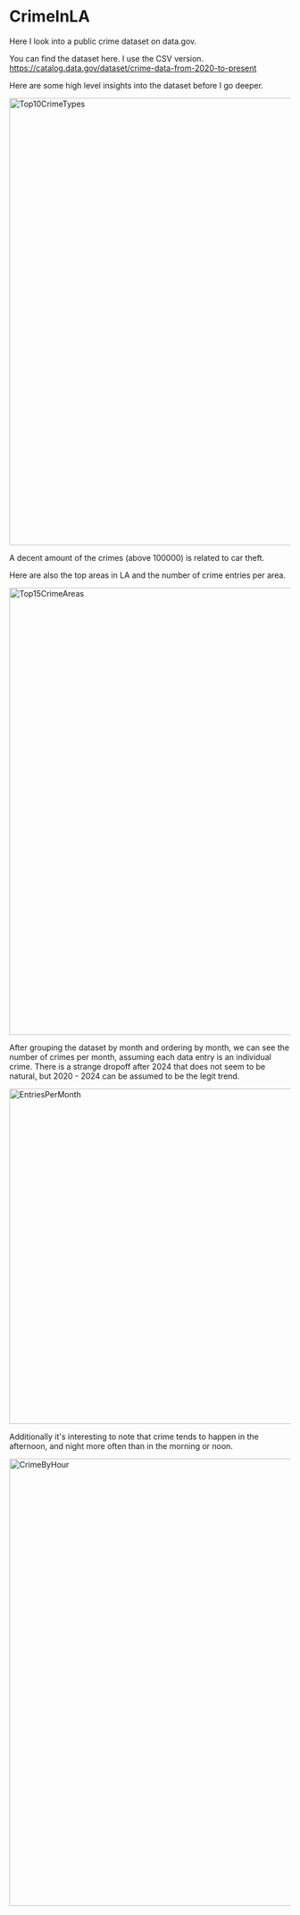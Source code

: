 # CrimeInLA
Here I look into a public crime dataset on data.gov.

You can find the dataset here. I use the CSV version. 
https://catalog.data.gov/dataset/crime-data-from-2020-to-present

Here are some high level insights into the dataset before I go deeper.


<img width="1200" height="800" alt="Top10CrimeTypes" src="https://github.com/user-attachments/assets/5b507c5a-216b-44c9-9ab8-39495b2ce472" />

A decent amount of the crimes (above 100000) is related to car theft.

Here are also the top areas in LA and the number of crime entries per area.

<img width="1200" height="800" alt="Top15CrimeAreas" src="https://github.com/user-attachments/assets/f78dde30-43b3-421f-9750-25868234fb45" />

After grouping the dataset by month and ordering by month, we can see the number of crimes per month, assuming each data entry is an individual crime. There is a strange dropoff after 2024 that does not seem to be natural, but 2020 - 2024 can be assumed to be the legit trend.


<img width="1200" height="600" alt="EntriesPerMonth" src="https://github.com/user-attachments/assets/c647ffef-0604-4c23-afeb-6c6ea4d0fabd" />

Additionally it's interesting to note that crime tends to happen in the afternoon, and night more often than in the morning or noon.

<img width="1200" height="800" alt="CrimeByHour" src="https://github.com/user-attachments/assets/8da22995-27f9-4039-a32a-252dcdbc2cc2" />



